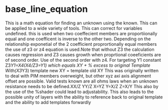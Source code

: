 # base_line_equation
This is a math equation for finding an unknown using the known. 
This can be applied to a wide variety of tools. This can correct for variables undefined.
this is used when two coeffecient members are proportiionally equal and one coefficent is inverse to the other two. Depending on the relationship exponetial of the 2 coefficient proprortionally equal members the use of z3 or z4 equation is used.Note that without Z3 the calculation causes regression and Z3 causes growth when proprtional coeeficients are of second order. Use of the second order with z4.
For targeting Y1 constant Z3*Y1=X4(X4/Z3=Y1) which equals XY + % excess to original Template 
With(X3*Y3) template new XY = template old XY This was originally written to deal with PIM members overweight, but other xyz axi axis alignment offset are possible. Valid tests known are all ohms laws when an unknown resistance needs to be defined.XX/Z YY/Z X=YZ Y=X/Z Z=X/Y
This also by the use of the %shader could lead to adjustability. This also leads to the possible unity of layers with the ability to reference back to original template and the ability to add templates forwardly
